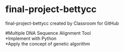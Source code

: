 # final-project-bettycc
final-project-bettycc created by Classroom for GitHub


#Multiple DNA Sequence Alignment Tool
<br/>*Implement with Python
<br/>*Apply the concept of genetic algorithm

